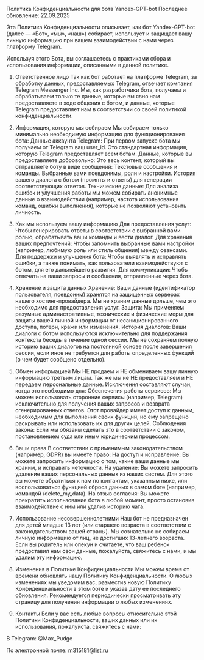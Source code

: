 Политика Конфиденциальности для бота Yandex-GPT-bot
Последнее обновление: 22.09.2025

Эта Политика Конфиденциальности описывает, как бот Yandex-GPT-bot (далее — «Бот», «мы», «наш») собирает, использует и защищает вашу личную информацию при вашем взаимодействии с нами через платформу Telegram.

Используя этого Бота, вы соглашаетесь с практиками сбора и использования информации, описанными в данной политике.

1. Ответственное лицо
Так как бот работает на платформе Telegram, за обработку данных, предоставляемых Telegram, отвечает компания Telegram Messenger Inc. Мы, как разработчики бота, получаем и обрабатываем только те данные, которые вы явно нам предоставляете в ходе общения с ботом, и данные, которые Telegram предоставляет нам в соответствии со своей политикой конфиденциальности.

2. Информация, которую мы собираем
Мы собираем только минимально необходимую информацию для функционирования бота:
Данные аккаунта Telegram: При первом запуске бота мы получаем от Telegram ваш user_id. Это стандартная информация, которую Telegram предоставляет всем ботам.
Данные, которые вы предоставляете добровольно: Это весь контент, который вы отправляете боту в виде сообщений:
Текстовые сообщения и команды.
Выбранные вами псевдонимы, роли и настройки.
История вашего диалога с ботом (промпты и ответы) для генерации соответствующих ответов.
Технические данные: Для анализа ошибок и улучшения работы мы можем собирать анонимные данные о взаимодействии (например, частота использования команд, ошибки выполнения), которые не позволяют установить личность.

3. Как мы используем вашу информацию
Для предоставления услуг: Чтобы генерировать ответы в соответствии с выбранной вами ролью, обрабатывать ваши команды и вести диалог.
Для хранения ваших предпочтений: Чтобы запомнить выбранные вами настройки (например, любимую роль или стиль общения) между сеансами.
Для поддержки и улучшения бота: Чтобы выявлять и исправлять ошибки, а также понимать, как пользователи взаимодействуют с ботом, для его дальнейшего развития.
Для коммуникации: Чтобы отвечать на ваши запросы и сообщения, отправленные через бота.

4. Хранение и защита данных
Хранение: Ваши данные (идентификатор пользователя, псевдоним) хранятся на защищенных серверах нашего хостинг-провайдера. Мы не храним данные дольше, чем это необходимо для предоставления услуг.
Защита: Мы применяем разумные административные, технические и физические меры для защиты вашей личной информации от несанкционированного доступа, потери, кражи или изменения.
История диалогов: Ваши диалоги с ботом используются исключительно для поддержания контекста беседы в течение одной сессии. Мы не сохраняем полную историю ваших диалогов на постоянной основе после завершения сессии, если иное не требуется для работы определенных функций (о чем будет сообщено отдельно).

5. Обмен информацией
Мы НЕ продаем и НЕ обмениваем вашу личную информацию третьим лицам. 
Так же мы не НЕ предоставляем и НЕ передаем персональные данные. Исключения составляют случаи, когда это необходимо для:
Обеспечения работы сервисов: Мы можем использовать сторонние сервисы (например, Telegram) исключительно для получения ваших запросов и возврата сгенерированных ответов. Этот провайдер имеет доступ к данным, необходимым для выполнения своих функций, но ему запрещено раскрывать или использовать их для других целей.
Соблюдения закона: Если мы обязаны сделать это в соответствии с законом, постановлением суда или иным юридическим процессом.

6. Ваши права
В соответствии с применимым законодательством (например, GDPR) вы имеете право:
На доступ и исправление: Вы можете запросить информацию о том, какие ваши данные мы храним, и исправить неточности.
На удаление: Вы можете запросить удаление ваших персональных данных из наших систем. Для этого вы можете обратиться к нам по контактам, указанным ниже, или воспользоваться функцией сброса данных в самом боте (например, командой /delete_my_data).
На отзыв согласия: Вы можете прекратить использование бота в любой момент, просто остановив взаимодействие с ним или удалив историю чата.

7. Использование несовершеннолетними
Наш бот не предназначен для детей младше 13 лет (или старшего возраста в соответствии с законодательством вашей страны). Мы сознательно не собираем личную информацию от лиц, не достигших 13-летнего возраста. Если вы родитель или опекун и считаете, что ваш ребенок предоставил нам свои данные, пожалуйста, свяжитесь с нами, и мы удалим эту информацию.

8. Изменения в Политике Конфиденциальности
Мы можем время от времени обновлять нашу Политику Конфиденциальности. О любых изменениях мы уведомим вас, разместив новую Политику Конфиденциальности в этом боте и указав дату ее последнего обновления. Рекомендуется периодически просматривать эту страницу для получения информации о любых изменениях.

9. Контакты
Если у вас есть любые вопросы относительно этой Политики Конфиденциальности, ваших данных или их использования, пожалуйста, свяжитесь с нами:

В Telegram: @Max_Pudge

По электронной почте: m315181@list.ru
